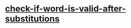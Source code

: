 # [check-if-word-is-valid-after-substitutions](https://leetcode-cn.com/problems/check-if-word-is-valid-after-substitutions)
